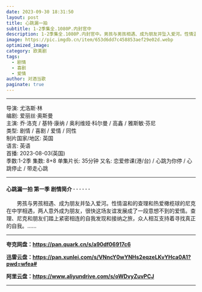 ```yaml
---
date: 2023-09-30 18:31:50
layout: post
title: 心跳漏一拍
subtitle: 1-2季集全.1080P.内封官中
description: 1-2季集全.1080P.内封官中。男孩与男孩相遇、成为朋友并坠入爱河。性情温和的查理和热爱橄榄球的尼克在中学相遇，两人意外成为朋友...
image: https://pic.imgdb.cn/item/653d6dd7c458853aef29e02d.webp
optimized_image: 
category: 欧美剧
tags:
  - 剧情
  - 喜剧
  - 爱情
author: 对酒当歌
paginate: true
---
```


---

导演: 尤洛斯·林  
编剧: 爱丽丝·奥斯曼  
主演: 乔·洛克 / 基特·康纳 / 奥利维娅·科尔曼 / 高鑫 / 雅斯敏·芬尼  
类型: 剧情 / 喜剧 / 爱情 / 同性  
制片国家/地区: 英国  
语言: 英语  
首播: 2023-08-03(英国)  
季数:1-2季
集数: 8+8
单集片长: 35分钟
又名: 恋爱修课(港/台) / 心跳为你停 / 心跳停止 / 带走心跳

---

#### 心跳漏一拍 第一季 剧情简介 · · · · · ·

　　男孩与男孩相遇、成为朋友并坠入爱河。性情温和的查理和热爱橄榄球的尼克在中学相遇，两人意外成为朋友，很快这场友谊发展成了一段意想不到的爱情。查理、尼克和朋友们踏上紧密相连的自我发现和接纳之旅，众人相互支持着寻找真正的自我。......

---

**夸克网盘：<https://pan.quark.cn/s/a90df06917c6>**

**迅雷云盘：<https://pan.xunlei.com/s/VNncY0wYNHs2eqzeLKvYHca0A1?pwd=wfea#>**

**阿里云盘：<https://www.aliyundrive.com/s/oWDvyZuvPCJ>**

---
